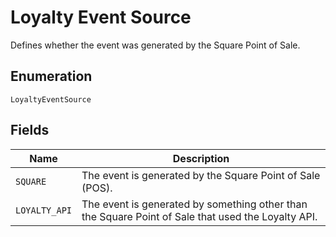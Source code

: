 <!-- Optimized: 2025-10-06 -->
<!-- RPM: 1.6.2.1.1.6.2.1_loyalty-event-source_20251006 -->
<!-- Session: E2E RPM DNA Application -->
<!-- AOM: RND (Reggie & Dro) -->
<!-- COI: TECHNOLOGY -->
<!-- RPM: HIGH -->
<!-- ACTION: BUILD -->


# Loyalty Event Source

Defines whether the event was generated by the Square Point of Sale.

## Enumeration

`LoyaltyEventSource`

## Fields

| Name | Description |
|  --- | --- |
| `SQUARE` | The event is generated by the Square Point of Sale (POS). |
| `LOYALTY_API` | The event is generated by something other than the Square Point of Sale that used the Loyalty API. |
